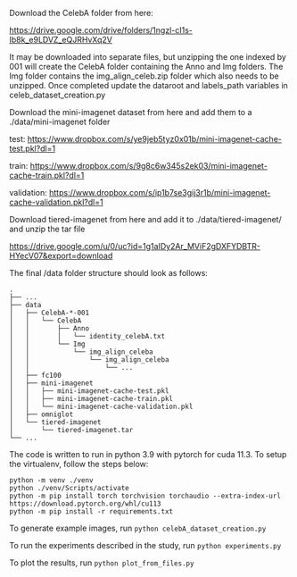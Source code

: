 Download the CelebA folder from here:

https://drive.google.com/drive/folders/1ngzl-cI1s-Ib8k_e9LDVZ_eQJRHvXq2V

It may be downloaded into separate files, but unzipping the one indexed by 001 will create the CelebA folder
containing the Anno and Img folders. The Img folder contains the img_align_celeb.zip folder which also needs to be
unzipped. Once completed update the dataroot and labels_path variables in celeb_dataset_creation.py

Download the mini-imagenet dataset from here and add them to a ./data/mini-imagenet folder

test:
https://www.dropbox.com/s/ye9jeb5tyz0x01b/mini-imagenet-cache-test.pkl?dl=1

train:
https://www.dropbox.com/s/9g8c6w345s2ek03/mini-imagenet-cache-train.pkl?dl=1

validation:
https://www.dropbox.com/s/ip1b7se3gij3r1b/mini-imagenet-cache-validation.pkl?dl=1

Download tiered-imagenet from here and add it to ./data/tiered-imagenet/ and unzip the tar file

https://drive.google.com/u/0/uc?id=1g1aIDy2Ar_MViF2gDXFYDBTR-HYecV07&export=download

The final /data folder structure should look as follows:

```angular2html
.
├── ...
├── data
│   ├── CelebA-*-001
│   │   └── CelebA
│   │       ├── Anno
│   │       │   └── identity_celebA.txt
│   │       └── Img
│   │           └── img_align_celeba
│   │               └── img_align_celeba
│   │                   └── ...
│   ├── fc100
│   ├── mini-imagenet
│   │   ├── mini-imagenet-cache-test.pkl
│   │   ├── mini-imagenet-cache-train.pkl
│   │   └── mini-imagenet-cache-validation.pkl
│   ├── omniglot
│   └── tiered-imagenet
│       └── tiered-imagenet.tar
└── ...

```

The code is written to run in python 3.9 with pytorch for cuda 11.3. To setup the virtualenv, follow the steps below:

```
python -m venv ./venv
python ./venv/Scripts/activate
python -m pip install torch torchvision torchaudio --extra-index-url https://download.pytorch.org/whl/cu113
python -m pip install -r requirements.txt
```

To generate example images, run `python celebA_dataset_creation.py`

To run the experiments described in the study, run `python experiments.py`

To plot the results, run `python plot_from_files.py`
